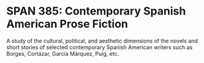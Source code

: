 # SPAN 385: Contemporary Spanish American Prose Fiction

A study of the cultural, political, and aesthetic dimensions of the novels and short stories of selected contemporary Spanish American writers such as Borges, Cortázar, García Márquez, Puig, etc.